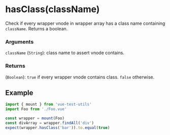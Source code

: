 # hasClass(className)

Check if every wrapper vnode in wrapper array has a class name containing `className`. Returns a boolean.

### Arguments

`className` (`String`): class name to assert vnode contains.

### Returns

(`Boolean`): `true` if every wrapper vnode contains class. `false` otherwise.

## Example

```js
import { mount } from 'vue-test-utils'
import Foo from './Foo.vue'

const wrapper = mount(Foo)
const divArray = wrapper.findAll('div')
expect(wrapper.hasClass('bar')).to.equal(true)
```
